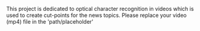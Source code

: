 This project is dedicated to optical character recognition in videos which is used to create cut-points for the news topics. Please replace your video (mp4) file in the 'path/placeholder'
